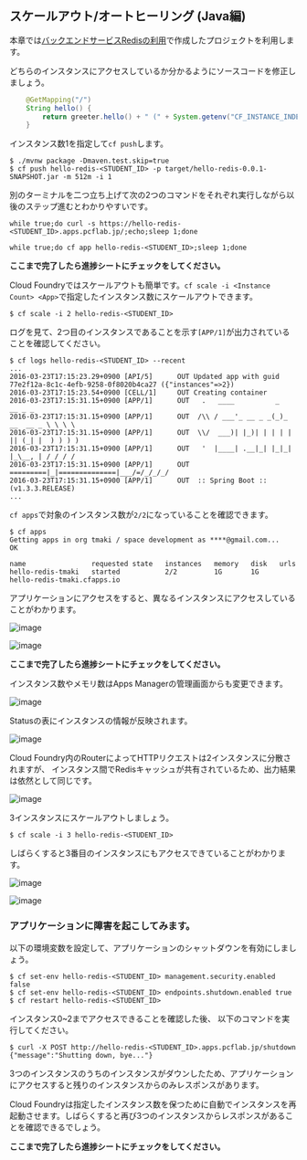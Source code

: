 ## スケールアウト/オートヒーリング (Java編)

本章では[バックエンドサービスRedisの利用](backend-service-redis_java.md)で作成したプロジェクトを利用します。

どちらのインスタンスにアクセスしているか分かるようにソースコードを修正しましょう。

``` java
    @GetMapping("/")
    String hello() {
        return greeter.hello() + " (" + System.getenv("CF_INSTANCE_INDEX") + ")"; // この行を変更
    }
```

インスタンス数1を指定して`cf push`します。

``` console
$ ./mvnw package -Dmaven.test.skip=true
$ cf push hello-redis-<STUDENT_ID> -p target/hello-redis-0.0.1-SNAPSHOT.jar -m 512m -i 1
```

別のターミナルを二つ立ち上げて次の2つのコマンドをそれぞれ実行しながら以後のステップ進むとわかりやすいです。

```
while true;do curl -s https://hello-redis-<STUDENT_ID>.apps.pcflab.jp/;echo;sleep 1;done
```

```
while true;do cf app hello-redis-<STUDENT_ID>;sleep 1;done
```

**ここまで完了したら進捗シートにチェックをしてください。**

Cloud Foundryではスケールアウトも簡単です。`cf scale -i <Instance Count> <App>`で指定したインスタンス数にスケールアウトできます。

``` console
$ cf scale -i 2 hello-redis-<STUDENT_ID>
```

ログを見て、2つ目のインスタンスであることを示す`[APP/1]`が出力されていることを確認してください。

``` console
$ cf logs hello-redis-<STUDENT_ID> --recent
...
2016-03-23T17:15:23.29+0900 [API/5]      OUT Updated app with guid 77e2f12a-8c1c-4efb-9258-0f8020b4ca27 ({"instances"=>2})
2016-03-23T17:15:23.54+0900 [CELL/1]     OUT Creating container
2016-03-23T17:15:31.15+0900 [APP/1]      OUT   .   ____          _            __ _ _
2016-03-23T17:15:31.15+0900 [APP/1]      OUT  /\\ / ___'_ __ _ _(_)_ __  __ _ \ \ \ \
2016-03-23T17:15:31.15+0900 [APP/1]      OUT  \\/  ___)| |_)| | | | | || (_| |  ) ) ) )
2016-03-23T17:15:31.15+0900 [APP/1]      OUT   '  |____| .__|_| |_|_| |_\__, | / / / /
2016-03-23T17:15:31.15+0900 [APP/1]      OUT  =========|_|==============|___/=/_/_/_/
2016-03-23T17:15:31.15+0900 [APP/1]      OUT  :: Spring Boot ::        (v1.3.3.RELEASE)
...
```

`cf apps`で対象のインスタンス数が`2/2`になっていることを確認できます。

``` console
$ cf apps
Getting apps in org tmaki / space development as ****@gmail.com...
OK

name                requested state   instances   memory   disk   urls   
hello-redis-tmaki   started           2/2         1G       1G     hello-redis-tmaki.cfapps.io
```

アプリケーションにアクセスをすると、異なるインスタンスにアクセスしていることがわかります。

![image](https://qiita-image-store.s3.amazonaws.com/0/1852/6db798b2-9534-1d80-4a1b-d22ef7f02f58.png)

![image](https://qiita-image-store.s3.amazonaws.com/0/1852/7a848882-f164-d0b0-6f0e-1f242b848499.png)

**ここまで完了したら進捗シートにチェックをしてください。**

インスタンス数やメモリ数はApps Managerの管理画面からも変更できます。

![image](https://qiita-image-store.s3.amazonaws.com/0/1852/fae8e9f5-10d9-9533-bcd7-620f6e912546.png)

Statusの表にインスタンスの情報が反映されます。

![image](https://qiita-image-store.s3.amazonaws.com/0/1852/f705c419-76fc-6231-9f7f-355f951220c2.png)

Cloud Foundry内のRouterによってHTTPリクエストは2インスタンスに分散されますが、
インスタンス間でRedisキャッシュが共有されているため、出力結果は依然として同じです。

![image](https://qiita-image-store.s3.amazonaws.com/0/1852/5f9e014c-e422-6882-ba82-3a66f4c4462b.png)

3インスタンスにスケールアウトしましょう。

``` console
$ cf scale -i 3 hello-redis-<STUDENT_ID>
```

しばらくすると3番目のインスタンスにもアクセスできていることがわかります。

![image](https://qiita-image-store.s3.amazonaws.com/0/1852/ba4cd5ca-157c-7feb-a58f-c0b1117eae85.png)

![image](https://qiita-image-store.s3.amazonaws.com/0/1852/448d0cd6-bbf0-cef9-b52a-b4dc11b5c982.png)

### アプリケーションに障害を起こしてみます。

以下の環境変数を設定して、アプリケーションのシャットダウンを有効にしましょう。

``` console
$ cf set-env hello-redis-<STUDENT_ID> management.security.enabled false
$ cf set-env hello-redis-<STUDENT_ID> endpoints.shutdown.enabled true
$ cf restart hello-redis-<STUDENT_ID>
```

インスタンス0~2までアクセスできることを確認した後、
以下のコマンドを実行してください。

```
$ curl -X POST http://hello-redis-<STUDENT_ID>.apps.pcflab.jp/shutdown
{"message":"Shutting down, bye..."}
```

3つのインスタンスのうちのインスタンスがダウンしたため、アプリケーションにアクセスすると残りのインスタンスからのみレスポンスがあります。

Cloud Foundryは指定したインスタンス数を保つために自動でインスタンスを再起動させます。しばらくすると再び3つのインスタンスからレスポンスがあることを確認できるでしょう。

**ここまで完了したら進捗シートにチェックをしてください。**
